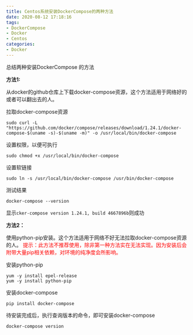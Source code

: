 ```yaml
---
title: Centos系统安装DockerCompose的两种方法
date: 2020-08-12 17:18:16
tags:
- DockerCompose
- Docker
- Centos
categories:
- Docker
---
```


总结两种安装DockerCompose 的方法

<!--more-->

**方法1:**

从docker的github仓库上下载docker-compose资源，这个方法适用于网络好的或者可以翻出去的人。

拉取docker-compose资源

```shell
sudo curl -L "https://github.com/docker/compose/releases/download/1.24.1/docker-compose-$(uname -s)-$(uname -m)" -o /usr/local/bin/docker-compose
```

设置权限，以便可执行

```shell
sudo chmod +x /usr/local/bin/docker-compose
```

设置软链接

```shell
sudo ln -s /usr/local/bin/docker-compose /usr/bin/docker-compose
```

测试结果

```shell
docker-compose --version
```

显示`cker-compose version 1.24.1, build 4667896b`则成功



**方法2：**

使用python-pip安装。这个方法适用于网络不好无法拉取docker-compose资源的人。
<font style="color:red;">提示：此方法不推荐使用，除非第一种方法实在无法实现。因为安装后会附带大量pip相关依赖，对环境的纯净度会所影响。</font>

安装python-pip

```shell
yum -y install epel-release
yum -y install python-pip
```

安装docker-compose

```shell
pip install docker-compose
```

待安装完成后，执行查询版本的命令，即可安装docker-compose

```shell
docker-compose version
```